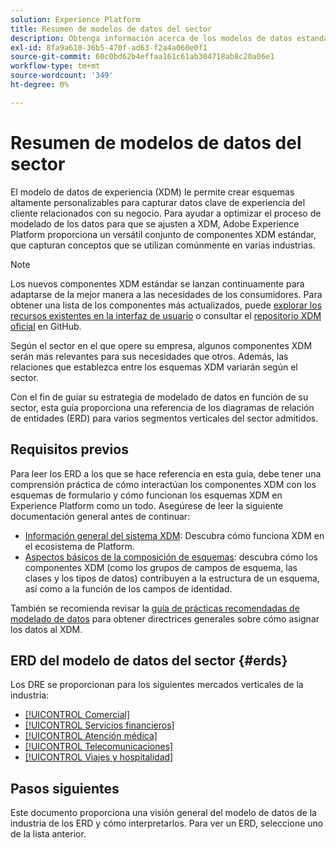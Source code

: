 ```yaml
---
solution: Experience Platform
title: Resumen de modelos de datos del sector
description: Obtenga información acerca de los modelos de datos estandarizados para varias verticales del sector que se pueden construir con componentes estándar del Modelo de datos de experiencia (XDM).
exl-id: 8fa9a610-36b5-470f-ad63-f2a4a060e0f1
source-git-commit: 60c0bd62b4effaa161c61ab304718ab8c20a06e1
workflow-type: tm+mt
source-wordcount: '349'
ht-degree: 0%

---
```


# Resumen de modelos de datos del sector

El modelo de datos de experiencia (XDM) le permite crear esquemas altamente personalizables para capturar datos clave de experiencia del cliente relacionados con su negocio. Para ayudar a optimizar el proceso de modelado de los datos para que se ajusten a XDM, Adobe Experience Platform proporciona un versátil conjunto de componentes XDM estándar, que capturan conceptos que se utilizan comúnmente en varias industrias.

>[!NOTE]
>
>Los nuevos componentes XDM estándar se lanzan continuamente para adaptarse de la mejor manera a las necesidades de los consumidores. Para obtener una lista de los componentes más actualizados, puede [explorar los recursos existentes en la interfaz de usuario](../../ui/explore.md) o consultar el [repositorio XDM oficial](https://github.com/adobe/xdm/tree/master/components) en GitHub.

Según el sector en el que opere su empresa, algunos componentes XDM serán más relevantes para sus necesidades que otros. Además, las relaciones que establezca entre los esquemas XDM variarán según el sector.

Con el fin de guiar su estrategia de modelado de datos en función de su sector, esta guía proporciona una referencia de los diagramas de relación de entidades (ERD) para varios segmentos verticales del sector admitidos.

## Requisitos previos

Para leer los ERD a los que se hace referencia en esta guía, debe tener una comprensión práctica de cómo interactúan los componentes XDM con los esquemas de formulario y cómo funcionan los esquemas XDM en Experience Platform como un todo. Asegúrese de leer la siguiente documentación general antes de continuar:

* [Información general del sistema XDM](../../home.md): Descubra cómo funciona XDM en el ecosistema de Platform.
* [Aspectos básicos de la composición de esquemas](../../schema/composition.md): descubra cómo los componentes XDM (como los grupos de campos de esquema, las clases y los tipos de datos) contribuyen a la estructura de un esquema, así como a la función de los campos de identidad.

También se recomienda revisar la [guía de prácticas recomendadas de modelado de datos](../../schema/best-practices.md) para obtener directrices generales sobre cómo asignar los datos al XDM.

## ERD del modelo de datos del sector {#erds}

Los DRE se proporcionan para los siguientes mercados verticales de la industria:

* [[!UICONTROL Comercial]](./retail.md)
* [[!UICONTROL Servicios financieros]](./financial.md)
* [[!UICONTROL Atención médica]](./healthcare.md)
* [[!UICONTROL Telecomunicaciones]](./telecom.md)
* [[!UICONTROL Viajes y hospitalidad]](./travel-hospitality.md)

## Pasos siguientes

Este documento proporciona una visión general del modelo de datos de la industria de los ERD y cómo interpretarlos. Para ver un ERD, seleccione uno de la lista anterior.
